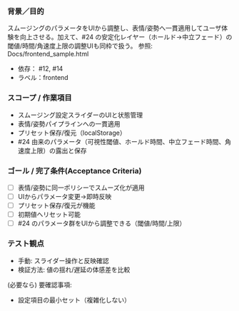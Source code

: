 ### 背景／目的
スムージングのパラメータをUIから調整し、表情/姿勢へ一貫適用してユーザ体験を向上させる。加えて、#24 の安定化レイヤー（ホールド→中立フェード）の閾値/時間/角速度上限の調整UIも同枠で扱う。
参照: Docs/frontend_sample.html

- 依存： #12, #14
- ラベル：frontend

### スコープ / 作業項目
- スムージング設定スライダーのUIと状態管理
- 表情/姿勢パイプラインへの一貫適用
- プリセット保存/復元（localStorage）
 - #24 由来のパラメータ（可視性閾値、ホールド時間、中立フェード時間、角速度上限）の露出と保存

### ゴール / 完了条件(Acceptance Criteria)
- [ ] 表情/姿勢に同一ポリシーでスムーズ化が適用
- [ ] UIからパラメータ変更→即時反映
- [ ] プリセット保存/復元が機能
- [ ] 初期値へリセット可能
 - [ ] #24 のパラメータ群をUIから調整できる（閾値/時間/上限）

### テスト観点
- 手動: スライダー操作と反映確認
- 検証方法: 値の揺れ/遅延の体感差を比較

(必要なら) 要確認事項:
- 設定項目の最小セット（複雑化しない）
